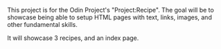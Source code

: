 This project is for the Odin Project's "Project:Recipe".  The goal will be to showcase being able to setup HTML pages with text, links, images, and other fundamental skills.

It will showcase 3 recipes, and an index page.
